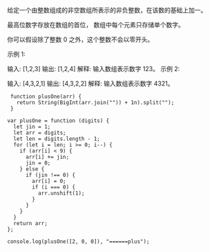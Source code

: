 给定一个由整数组成的非空数组所表示的非负整数，在该数的基础上加一。

最高位数字存放在数组的首位， 数组中每个元素只存储单个数字。

你可以假设除了整数 0 之外，这个整数不会以零开头。

示例 1:

输入: [1,2,3]
输出: [1,2,4]
解释: 输入数组表示数字 123。
示例 2:

输入: [4,3,2,1]
输出: [4,3,2,2]
解释: 输入数组表示数字 4321。

```
 function plusOne(arr) {
   return String(BigInt(arr.join("")) + 1n).split("");
 }
```

```
var plusOne = function (digits) {
  let jin = 1;
  let arr = digits;
  let len = digits.length - 1;
  for (let i = len; i >= 0; i--) {
    if (arr[i] < 9) {
      arr[i] += jin;
      jin = 0;
    } else {
      if (jin !== 0) {
        arr[i] = 0;
        if (i === 0) {
          arr.unshift(1);
        }
      }
    }
  }
  return arr;
};

console.log(plusOne([2, 0, 0]), "======plus");
```
